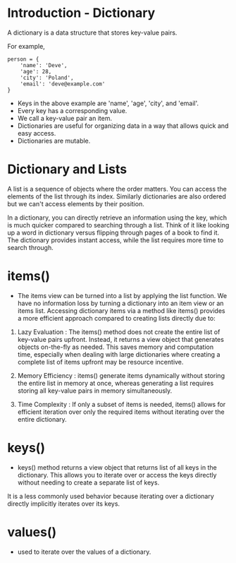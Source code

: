 # Introduction - Dictionary

A dictionary is a data structure that stores key-value pairs. 

For example, 
```
person = {
    'name': 'Deve',
    'age': 28,
    'city': 'Poland',
    'email': 'deve@example.com'
}
```
* Keys in the above example are 'name', 'age', 'city', and 'email'. 
* Every key has a corresponding value.
* We call a key-value pair an item. 
* Dictionaries are useful for organizing data in a way that allows quick and easy access. 
* Dictionaries are mutable.  

# Dictionary and Lists

A list is a sequence of objects where the order matters. You can access the elements of the list through its index. Similarly dictionaries are also ordered but we can't access elements by their position. 

In a dictionary, you can directly retrieve an information using the key, which is much quicker compared to searching through a list.
Think of it like looking up a word in dictionary versus flipping through pages of a book to find it. The dictionary provides instant access, while the list requires more time to search through. 

# items() 
- The items view can be turned into a list by applying the list function. We have no information loss by turning a dictionary into an item view or an items list. Accessing dictionary items via a method like items() provides a more efficient approach compared to creating lists directly due to: 

1. Lazy Evaluation : The items() method does not create the entire list of key-value pairs upfront. Instead, it returns a view object that generates objects on-the-fly as needed. This saves memory and computation time, especially when dealing with large dictionaries where creating a complete list of items upfront may be resource incentive. 

2. Memory Efficiency : items() generate items dynamically without storing the entire list in memory at once, whereas generating a list requires storing all key-value pairs in memory simultaneously. 

3. Time Complexity : If only a subset of items is needed, items() allows for efficient iteration over only the required items without iterating over the entire dictionary. 

# keys() 
- keys() method returns a view object that returns list of all keys in the dictionary. This allows you to iterate over or access the keys directly without needing to create a separate list of keys. 

It is a less commonly used behavior because iterating over a dictionary directly implicitly iterates over its keys. 

# values() 
- used to iterate over the values of a dictionary. 
